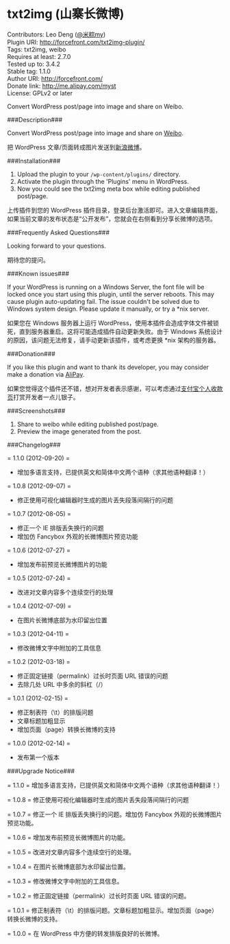 txt2img (山寨长微博)
====================

Contributors: Leo Deng ([@米粽my](http://weibo.com/myst729))  
Plugin URI: http://forcefront.com/txt2img-plugin/  
Tags: txt2img, weibo  
Requires at least: 2.7.0  
Tested up to: 3.4.2  
Stable tag: 1.1.0  
Author URI: http://forcefront.com/  
Donate link: http://me.alipay.com/myst  
License: GPLv2 or later

Convert WordPress post/page into image and share on Weibo.


###Description###

Convert WordPress post/page into image and share on [Weibo](http://weibo.com/).

把 WordPress 文章/页面转成图片发送到[新浪微博](http://weibo.com/)。


###Installation###

1. Upload the plugin to your `/wp-content/plugins/` directory.
2. Activate the plugin through the 'Plugins' menu in WordPress.
3. Now you could see the txt2img meta box while editing published post/page.

上传插件到您的 WordPress 插件目录，登录后台激活即可。进入文章编辑界面，如果当前文章的发布状态是“公开发布”，您就会在右侧看到分享长微博的选项。


###Frequently Asked Questions###

Looking forward to your questions.

期待您的提问。


###Known issues###

If your WordPress is running on a Windows Server, the font file will be locked once you start using this plugin, until the server reboots. This may cause plugin auto-updating fail. The issue couldn't be solved due to Windows system design. Please update it manually, or try a *nix server.

如果您在 Windows 服务器上运行 WordPress，使用本插件会造成字体文件被锁死，直到服务器重启。这将可能造成插件自动更新失败。由于 Windows 系统设计的原因，该问题无法修复，请手动更新该插件，或考虑更换 *nix 架构的服务器。


###Donation###

If you like this plugin and want to thank its developer, you may consider make a donation via [AliPay](https://me.alipay.com/myst).

如果您觉得这个插件还不错，想对开发者表示感谢，可以考虑通过[支付宝个人收款页](https://me.alipay.com/myst)打赏开发者一点儿银子。


###Screenshots###

1. Share to weibo while editing published post/page.
2. Preview the image generated from the post.


###Changelog###

= 1.1.0 (2012-09-20) =
* 增加多语言支持，已提供英文和简体中文两个语种（求其他语种翻译！）

= 1.0.8 (2012-09-07) =
* 修正使用可视化编辑器时生成的图片丢失段落间隔行的问题

= 1.0.7 (2012-08-05) =
* 修正一个 IE 排版丢失换行的问题
* 增加仿 Fancybox 外观的长微博图片预览功能

= 1.0.6 (2012-07-27) =
* 增加发布前预览长微博图片的功能

= 1.0.5 (2012-07-24) =
* 改进对文章内容多个连续空行的处理

= 1.0.4 (2012-07-09) =
* 在图片长微博底部为水印留出位置

= 1.0.3 (2012-04-11) =
* 修改微博文字中附加的工具信息

= 1.0.2 (2012-03-18) =
* 修正固定链接（permalink）过长时页面 URL 错误的问题
* 去除几处 URL 中多余的斜杠（/）

= 1.0.1 (2012-02-15) =
* 修正制表符（\t）的排版问题
* 文章标题加粗显示
* 增加页面（page）转换长微博的支持

= 1.0.0 (2012-02-14) =
* 发布第一个版本


###Upgrade Notice###

= 1.1.0 =
增加多语言支持，已提供英文和简体中文两个语种（求其他语种翻译！）

= 1.0.8 =
修正使用可视化编辑器时生成的图片丢失段落间隔行的问题

= 1.0.7 =
修正一个 IE 排版丢失换行的问题。增加仿 Fancybox 外观的长微博图片预览功能。

= 1.0.6 =
增加发布前预览长微博图片的功能。

= 1.0.5 =
改进对文章内容多个连续空行的处理。

= 1.0.4 =
在图片长微博底部为水印留出位置。

= 1.0.3 =
修改微博文字中附加的工具信息。

= 1.0.2 =
修正固定链接（permalink）过长时页面 URL 错误的问题。

= 1.0.1 =
修正制表符（\t）的排版问题。文章标题加粗显示。增加页面（page）转换长微博的支持。

= 1.0.0 =
在 WordPress 中方便的转发排版良好的长微博。
